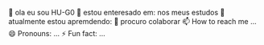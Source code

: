 👋 ola eu sou HU-G0
👀 estou enteresado em: nos meus estudos
🌱 atualmente estou apremdendo:
💞️ procuro colaborar
📫 How to reach me ...
😄 Pronouns: ...
⚡ Fun fact: ...

<!---
HU-G0/HU-G0 is a ✨ special ✨ repository because its `README.md` (this file) appears on your GitHub profile.
You can click the Preview link to take a look at your changes.
--->
